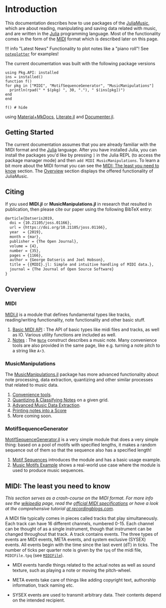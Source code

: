 # Introduction
This documentation describes how to use packages of the [JuliaMusic](https://github.com/JuliaMusic), which are about reading, manipulating and saving data related with music, and are written in the [Julia](https://julialang.org/) programming language.
Most of the functionality comes in the form of the [MIDI](https://en.wikipedia.org/wiki/MIDI) format which is described later on this page.

!!! info "Latest News"
    Functionality to plot notes like a "piano roll"! See [`noteplotter`](@ref) for examples!


The current documentation was built with the following package versions
```@setup versions
using Pkg.API: installed
ins = installed()
function f()
for pkg in ["MIDI", "MotifSequenceGenerator", "MusicManipulations"]
  println(rpad(" * $(pkg) ", 30, "."), " $(ins[pkg])")
end
end
```
```@example versions
f() # hide
```
using [Material+MkDocs](https://squidfunk.github.io/mkdocs-material/),  [Literate.jl](https://github.com/fredrikekre/Literate.jl) and [Documenter.jl](https://github.com/JuliaDocs/Documenter.jl/).

## Getting Started
The current documentation assumes that you are already familiar with the MIDI format and the [Julia](https://julialang.org/) language. After you have installed Julia, you can install the packages you'd like by pressing `]` in the Julia REPL (to access the package manager mode) and then `add MIDI MusicManipulations`. To learn a bit more about the MIDI format you can see the [MIDI: The least you need to know](@ref) section. The [Overview](@ref) section displays the offered functionality of JuliaMusic.

## Citing

If you used **MIDI.jl** or **MusicManipulations.jl** in research that resulted in publication, then please cite our paper using the following BibTeX entry:
```latex
@article{Datseris2019,
  doi = {10.21105/joss.01166},
  url = {https://doi.org/10.21105/joss.01166},
  year  = {2019},
  month = {mar},
  publisher = {The Open Journal},
  volume = {4},
  number = {35},
  pages = {1166},
  author = {George Datseris and Joel Hobson},
  title = {{MIDI}.jl: Simple and intuitive handling of MIDI data.},
  journal = {The Journal of Open Source Software}
}
```


## Overview

### MIDI

[MIDI.jl](https://github.com/JuliaMusic/MIDI.jl) is a module that defines
fundamental types like tracks, reading/writing functionality, note functionality and other
basic stuff.

1. [Basic MIDI API](midi/io) : The API of basic types like midi files and tracks, as well as IO. Various utility functions are included as well.
2. [Notes](midi/notes) : The [`Note`](@ref) construct describes a music note. Many convenience tools are also provided in the same page, like e.g. turning a note pitch to a string like `A♯3`.

### MusicManipulations

The [MusicManipulations.jl](https://github.com/JuliaMusic/MusicManipulations.jl) package has more advanced functionality about note processing, data extraction, quantizing and other similar processes that related to music data.

1. [Convenience tools](midi/notes/#convenience-tools).
1. [Quantizing & Classifying Notes](mm/quantizing) on a given grid.
2. [Advanced Music Data Extraction](mm/extraction).
3. [Printing notes into a Score](printplot/musescore)
3. More coming soon.

### MotifSequenceGenerator

[MotifSequenceGenerator.jl](https://github.com/JuliaMusic/MotifSequenceGenerator.jl) is a very simple module that does a very simple thing: based on a pool of motifs with specified lengths, it makes a random sequence out of them so that the sequence also has a specified length!

1. [Motif Sequences](motif/basic.md) introduces the module and has a basic usage example.
2. [Music Motifs Example](motif/musicexample.md) shows a real-world use case where the module is used to produce music sequences.


## MIDI: The least you need to know
*This section serves as a crash-course on the MIDI format. For more info
see the [wikipedia](https://en.wikipedia.org/wiki/MIDI) page,
read the [official MIDI specifications](https://www.midi.org/specifications) or
have a look at the comprehensive tutorial [at recordingblogs.com](http://www.recordingblogs.com/wiki/musical-instrument-digital-interface-midi)*.

A MIDI file typically comes in pieces called tracks that play simultaneously. Each track can have 16 different channels, numbered 0-15. Each channel can be thought of as a single instrument, though that instrument can be changed throughout that track. A track contains events. The three types of events are MIDI events, META events, and system exclusive (SYSEX) events.
All events begin with the time since the last event (dT) in ticks. The number of ticks per quarter note is given by the `tpq` of the midi file, `MIDIFile.tpq` (see [`MIDIFile`](@ref)).

* MIDI events handle things related to the actual notes as well as sound texture, such as playing a note or moving the pitch-wheel.

* META events take care of things like adding copyright text, authorship information,
  track naming etc.

* SYSEX events are used to transmit arbitrary data. Their contents depend on the intended recipient.
